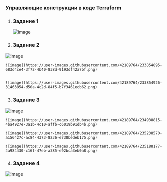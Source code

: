 ### Управляющие конструкции в коде Terraform

1. ### Задание 1
   
   ![image](https://user-images.githubusercontent.com/42189764/233853248-ab54b527-e48f-4dd6-a9b9-2dce89fa201e.png)

2.  ### Задание 2
   
   ![image](https://user-images.githubusercontent.com/42189764/233854887-e71e25f5-871b-4f10-9fbb-6a6864d60b53.png)

    ![image](https://user-images.githubusercontent.com/42189764/233854895-683d4ce4-3f72-4b40-838d-9193df42a7bf.png)
    

    ![image](https://user-images.githubusercontent.com/42189764/233854926-31463854-d50a-4c2d-84f5-b7f3461ecb62.png)

3.  ### Задание 3
   
   ![image](https://user-images.githubusercontent.com/42189764/234937698-f81b7134-04b7-4c36-be08-0152d7004ec8.png)
    
    ![image](https://user-images.githubusercontent.com/42189764/234938815-4ba4927e-3a1b-4c10-affb-c6019b91db4b.png)
    
    ![image](https://user-images.githubusercontent.com/42189764/235238570-a156427c-ac84-4373-8236-e738bedeb175.png)
    
    ![image](https://user-images.githubusercontent.com/42189764/235188177-4a984430-c16f-47eb-a385-e92bca3eb0a8.png)
    
    
 4. ### Задание 4
   
   ![image](https://user-images.githubusercontent.com/42189764/235194484-32404760-4f36-463c-a4cf-cc1364b935d3.png)
